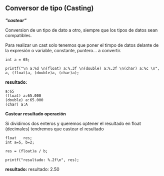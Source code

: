 ## Conversor de tipo (Casting)
***"castear"***

Conversion de un tipo de dato a otro, siempre que los tipos de datos sean compatibles.

Para realizar un cast solo tenemos que poner el timpo de datos delante de la expresión o variable, constante, puntero... a convertir.

    int a = 65;

    printf("\n a:%d \n(float) a:%.3f \n(double) a:%.3f \n(char) a:%c \n", a, (float)a, (double)a, (char)a);

**resultado:**

    a:65
    (float) a:65.000
    (double) a:65.000
    (char) a:A

**Castear resultado operación**

Si dividimos dos enteros y queremos optener el resultado en float (decimales) tendremos que castear el resultado

    float   res;
    int a=5, b=2;

    res = (float)a / b;

    printf("resultado: %.2f\n", res);
    
**resultado:**
    resultado: 2.50
